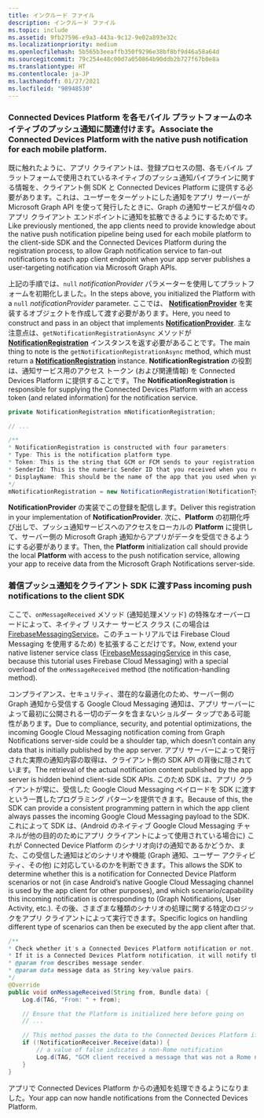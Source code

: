 ```yaml
---
title: インクルード ファイル
description: インクルード ファイル
ms.topic: include
ms.assetid: 9fb27596-e9a3-443a-9c12-9e02a893e32c
ms.localizationpriority: medium
ms.openlocfilehash: 5b565b3eeaffb350f9296e38bf8bf9d46a58a64d
ms.sourcegitcommit: 79c254e48c00d7a050864b90ddb2b727f67b0e8a
ms.translationtype: HT
ms.contentlocale: ja-JP
ms.lasthandoff: 01/27/2021
ms.locfileid: "98948530"
---
```

### <a name="associate-the-connected-devices-platform-with-the-native-push-notification-for-each-mobile-platform"></a><span data-ttu-id="313a4-103">Connected Devices Platform を各モバイル プラットフォームのネイティブのプッシュ通知に関連付けます。</span><span class="sxs-lookup"><span data-stu-id="313a4-103">Associate the Connected Devices Platform with the native push notification for each mobile platform.</span></span> 

<span data-ttu-id="313a4-104">既に触れたように、アプリ クライアントは、登録プロセスの間、各モバイル プラットフォームで使用されているネイティブのプッシュ通知パイプラインに関する情報を、クライアント側 SDK と Connected Devices Platform に提供する必要があります。これは、ユーザーをターゲットにした通知をアプリ サーバーが Microsoft Graph API を使って発行したときに、Graph の通知サービスが個々のアプリ クライアント エンドポイントに通知を拡散できるようにするためです。</span><span class="sxs-lookup"><span data-stu-id="313a4-104">Like previously mentioned, the app clients need to provide knowledge about the native push notification pipeline being used for each mobile platform to the client-side SDK and the Connected Devices Platform during the registration process, to allow Graph notification service to fan-out notifications to each app client endpoint when your app server publishes a user-targeting notification via Microsoft Graph APIs.</span></span>

<span data-ttu-id="313a4-105">上記の手順では、`null` *notificationProvider* パラメーターを使用してプラットフォームを初期化しました。</span><span class="sxs-lookup"><span data-stu-id="313a4-105">In the steps above, you initialized the Platform with a `null` *notificationProvider* parameter.</span></span> <span data-ttu-id="313a4-106">ここでは、 **[NotificationProvider](/java/api/com.microsoft.connecteddevices.core._notification_provider)** を実装するオブジェクトを作成して渡す必要があります。</span><span class="sxs-lookup"><span data-stu-id="313a4-106">Here, you need to construct and pass in an object that implements **[NotificationProvider](/java/api/com.microsoft.connecteddevices.core._notification_provider)**.</span></span> <span data-ttu-id="313a4-107">主な注意点は、`getNotificationRegistrationAsync` メソッドが **[NotificationRegistration](/java/api/com.microsoft.connecteddevices.core._notification_registration)** インスタンスを返す必要があることです。</span><span class="sxs-lookup"><span data-stu-id="313a4-107">The main thing to note is the `getNotificationRegistrationAsync` method, which must return a **[NotificationRegistration](/java/api/com.microsoft.connecteddevices.core._notification_registration)** instance.</span></span> <span data-ttu-id="313a4-108">**NotificationRegistration** の役割は、通知サービス用のアクセス トークン (および関連情報) を Connected Devices Platform に提供することです。</span><span class="sxs-lookup"><span data-stu-id="313a4-108">The **NotificationRegistration** is responsible for supplying the Connected Devices Platform with an access token (and related information) for the notification service.</span></span>

```java
private NotificationRegistration mNotificationRegistration;

// ...

/**
* NotificationRegistration is constructed with four parameters:
* Type: This is the notification platform type.
* Token: This is the string that GCM or FCM sends to your registration intent service.
* SenderId: This is the numeric Sender ID that you received when you registered your app for push notifications.
* DisplayName: This should be the name of the app that you used when you registered it on the Microsoft dev portal. 
*/
mNotificationRegistration = new NotificationRegistration(NotificationType.FCM, token, FCM_SENDER_ID, "MyAppName");
```

<span data-ttu-id="313a4-109">**NotificationProvider** の実装でこの登録を配信します。</span><span class="sxs-lookup"><span data-stu-id="313a4-109">Deliver this registration in your implementation of **NotificationProvider**.</span></span> <span data-ttu-id="313a4-110">次に、**Platform** の初期化呼び出しで、プッシュ通知サービスへのアクセスをローカルの **Platform** に提供して、サーバー側の Microsoft Graph 通知からアプリがデータを受信できるようにする必要があります。</span><span class="sxs-lookup"><span data-stu-id="313a4-110">Then, the **Platform** initialization call should provide the local **Platform** with access to the push notification service, allowing your app to receive data from the Microsoft Graph Notifications server-side.</span></span> 

### <a name="pass-incoming-push-notifications-to-the-client-sdk"></a><span data-ttu-id="313a4-111">着信プッシュ通知をクライアント SDK に渡す</span><span class="sxs-lookup"><span data-stu-id="313a4-111">Pass incoming push notifications to the client SDK</span></span>
<span data-ttu-id="313a4-112">ここで、`onMessageReceived` メソッド (通知処理メソッド) の特殊なオーバーロードによって、ネイティブ リスナー サービス クラス (この場合は [FirebaseMessagingService](https://firebase.google.com/docs/reference/android/com/google/firebase/messaging/FirebaseMessagingService)。このチュートリアルでは Firebase Cloud Messaging を使用するため) を拡張することだけです。</span><span class="sxs-lookup"><span data-stu-id="313a4-112">Now, extend your native listener service class ([FirebaseMessagingService](https://firebase.google.com/docs/reference/android/com/google/firebase/messaging/FirebaseMessagingService) in this case, because this tutorial uses Firebase Cloud Messaging) with a special overload of the `onMessageReceived` method (the notification-handling method).</span></span>

<span data-ttu-id="313a4-113">コンプライアンス、セキュリティ、潜在的な最適化のため、サーバー側の Graph 通知から受信する Google Cloud Messaging 通知は、アプリ サーバーによって最初に公開される一切のデータを含まないショルダー タップである可能性があります。</span><span class="sxs-lookup"><span data-stu-id="313a4-113">Due to compliance, security, and potential optimizations, the incoming Google Cloud Messaging notification coming from Graph Notifications server-side could be a shoulder tap, which doesn’t contain any data that is initially published by the app server.</span></span> <span data-ttu-id="313a4-114">アプリ サーバーによって発行された実際の通知内容の取得は、クライアント側の SDK API の背後に隠されています。</span><span class="sxs-lookup"><span data-stu-id="313a4-114">The retrieval of the actual notification content published by the app server is hidden behind client-side SDK APIs.</span></span> <span data-ttu-id="313a4-115">このため SDK は、アプリ クライアントが常に、受信した Google Cloud Messaging ペイロードを SDK に渡すという一貫したプログラミング パターンを提供できます。</span><span class="sxs-lookup"><span data-stu-id="313a4-115">Because of this, the SDK can provide a consistent programming pattern in which the app client always passes the incoming Google Cloud Messaging payload to the SDK.</span></span> <span data-ttu-id="313a4-116">これによって SDK は、(Android のネイティブ Google Cloud Messaging チャネルが他の目的のためにアプリ クライアントによって使用されている場合に) これが Connected Device Platform のシナリオ向けの通知であるかどうか、また、この受信した通知はどのシナリオや機能 (Graph 通知、ユーザー アクティビティ、その他) に対応しているのかを判断できます。</span><span class="sxs-lookup"><span data-stu-id="313a4-116">This allows the SDK to determine whether this is a notification for Connected Device Platform scenarios or not (in case Android’s native Google Cloud Messaging channel is used by the app client for other purposes), and which scenario/capability this incoming notification is corresponding to (Graph Notifications, User Activity, etc.).</span></span> <span data-ttu-id="313a4-117">その後、さまざまな種類のシナリオの処理に関する特定のロジックをアプリ クライアントによって実行できます。</span><span class="sxs-lookup"><span data-stu-id="313a4-117">Specific logics on handling different type of scenarios can then be executed by the app client after that.</span></span> 

```java
/**
* Check whether it's a Connected Devices Platform notification or not.
* If it is a Connected Devices Platform notification, it will notify the apps with the information in the notification.
* @param from describes message sender.
* @param data message data as String key/value pairs.
*/
@Override
public void onMessageReceived(String from, Bundle data) {
    Log.d(TAG, "From: " + from);

    // Ensure that the Platform is initialized here before going on
    // ...

    // This method passes the data to the Connected Devices Platform if is compatible.
    if (!NotificationReceiver.Receive(data)) {
        // a value of false indicates a non-Rome notification
        Log.d(TAG, "GCM client received a message that was not a Rome notification");
    }
}
```

<span data-ttu-id="313a4-118">アプリで Connected Devices Platform からの通知を処理できるようになりました。</span><span class="sxs-lookup"><span data-stu-id="313a4-118">Your app can now handle notifications from the Connected Devices Platform.</span></span>